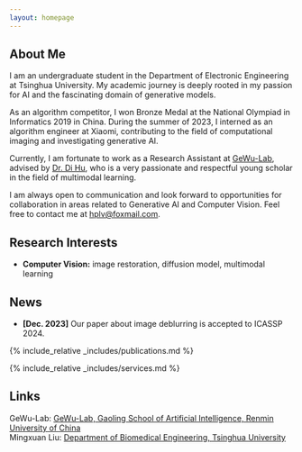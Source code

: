 ```yaml
---
layout: homepage
---
```


## About Me

I am an undergraduate student in the Department of Electronic Engineering at Tsinghua University. My academic journey is deeply rooted in my passion for AI and the fascinating domain of generative models.

As an algorithm competitor, I won Bronze Medal at the National Olympiad in Informatics 2019 in China. During the summer of 2023, I interned as an algorithm engineer at Xiaomi, contributing to the field of computational imaging and investigating generative AI.

Currently, I am fortunate to work as a Research Assistant at [GeWu-Lab](https://gewu-lab.github.io/), advised by [Dr. Di Hu](https://dtaoo.github.io/), who is a very passionate and respectful young scholar in the field of multimodal learning.

I am always open to communication and look forward to opportunities for collaboration in areas related to Generative AI and Computer Vision. Feel free to contact me at [hplv@foxmail.com](mailto:hplv@foxmail.com).

## Research Interests

- **Computer Vision:** image restoration, diffusion model, multimodal learning

## News

- **[Dec. 2023]** Our paper about image deblurring is accepted to ICASSP 2024.

{% include_relative _includes/publications.md %}

{% include_relative _includes/services.md %}

## Links

GeWu-Lab: [GeWu-Lab, Gaoling School of Artificial Intelligence, Renmin University of China](https://gewu-lab.github.io)  
Mingxuan Liu: [Department of Biomedical Engineering, Tsinghua University](https://arktis2022.github.io/)